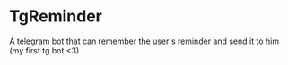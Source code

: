# TgReminder
 A telegram bot that can remember the user's reminder and send it to him (my first tg bot &lt;3)

